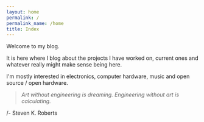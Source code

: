```yaml
---
layout: home
permalink: /
permalink_name: /home
title: Index
---
```


<!-- <img class="center" src="/img/index.svg" alt="Logo" width="400">  -->

Welcome to my blog.

It is here where I blog about the projects I have worked on, current ones and whatever really might make sense being here.

I'm mostly interested in electronics, computer hardware, music and open source / open hardware.

> _Art without engineering is dreaming. Engineering without art is calculating._

/- Steven K. Roberts 
